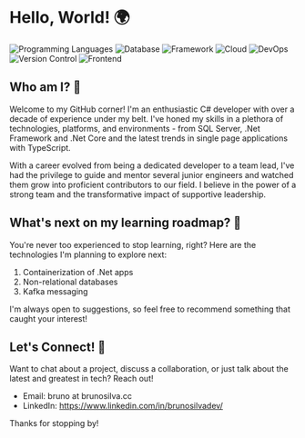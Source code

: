 # Hello, World! 🌍

![Programming Languages](https://img.shields.io/badge/Languages-C%23%20%7C%20TypeScript-blue)
![Database](https://img.shields.io/badge/Database-SQL%20Server-brightgreen)
![Framework](https://img.shields.io/badge/Framework-.NET%20%7C%20.NET%20Core-orange)
![Cloud](https://img.shields.io/badge/Cloud-Azure-blue)
![DevOps](https://img.shields.io/badge/DevOps-CI%2FCD-lightgrey)
![Version Control](https://img.shields.io/badge/Version%20Control-Git-yellow)
![Frontend](https://img.shields.io/badge/Frontend-Angular-red)

## Who am I? 🚀

Welcome to my GitHub corner! I'm an enthusiastic C# developer with over a decade of experience under my belt. I've honed my skills in a plethora of technologies, platforms, and environments - from SQL Server, .Net Framework and .Net Core and the latest trends in single page applications with TypeScript.

With a career evolved from being a dedicated developer to a team lead, I've had the privilege to guide and mentor several junior engineers and watched them grow into proficient contributors to our field. I believe in the power of a strong team and the transformative impact of supportive leadership.

## What's next on my learning roadmap? 🧭

You're never too experienced to stop learning, right? Here are the technologies I'm planning to explore next:

1. Containerization of .Net apps
2. Non-relational databases
3. Kafka messaging

I'm always open to suggestions, so feel free to recommend something that caught your interest!

## Let's Connect! 🤝

Want to chat about a project, discuss a collaboration, or just talk about the latest and greatest in tech? Reach out!

- Email: bruno at brunosilva.cc
- LinkedIn: https://www.linkedin.com/in/brunosilvadev/

Thanks for stopping by!

